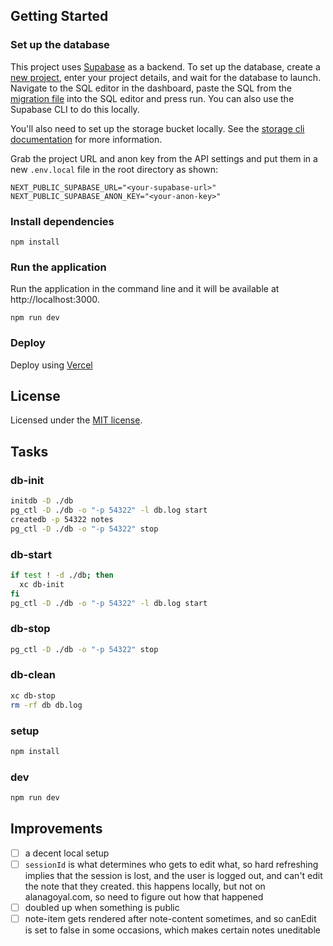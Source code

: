 ## Getting Started

### Set up the database

This project uses [Supabase](https://supabase.com) as a backend. To set up the database,
create a [new project](https://database.new), enter your project details, and wait for the
database to launch. Navigate to the SQL editor in the dashboard, paste the SQL from the
[migration file](https://github.com/alanagoyal/alanagoyal/blob/main/supabase/migrations)
into the SQL editor and press run. You can also use the Supabase CLI to do this locally.

You'll also need to set up the storage bucket locally. See the
[storage cli documentation](https://supabase.com/docs/reference/cli/supabase-storage-cp) for more information.

Grab the project URL and anon key from the API settings and put them in a new `.env.local`
file in the root directory as shown:

```
NEXT_PUBLIC_SUPABASE_URL="<your-supabase-url>"
NEXT_PUBLIC_SUPABASE_ANON_KEY="<your-anon-key>"
```

### Install dependencies

`npm install`

### Run the application

Run the application in the command line and it will be available at http://localhost:3000.

`npm run dev`

### Deploy

Deploy using [Vercel](https://vercel.com)

## License

Licensed under the [MIT license](https://github.com/alanagoyal/alanagoyal/blob/main/LICENSE.md).

## Tasks

### db-init

```sh
initdb -D ./db
pg_ctl -D ./db -o "-p 54322" -l db.log start
createdb -p 54322 notes
pg_ctl -D ./db -o "-p 54322" stop
```

### db-start

```sh
if test ! -d ./db; then
  xc db-init
fi
pg_ctl -D ./db -o "-p 54322" -l db.log start
```

### db-stop

```sh
pg_ctl -D ./db -o "-p 54322" stop
```

### db-clean

```sh
xc db-stop
rm -rf db db.log
```

### setup

```sh
npm install
```

### dev

```sh
npm run dev
```

## Improvements

- [ ] a decent local setup
- [ ] `sessionId` is what determines who gets to edit what, so hard refreshing
      implies that the session is lost, and the user is logged out, and can't edit
      the note that they created. this happens locally, but not on alanagoyal.com, so
      need to figure out how that happened
- [ ] doubled up when something is public
- [ ] note-item gets rendered after note-content sometimes, and so canEdit is set to
      false in some occasions, which makes certain notes uneditable
